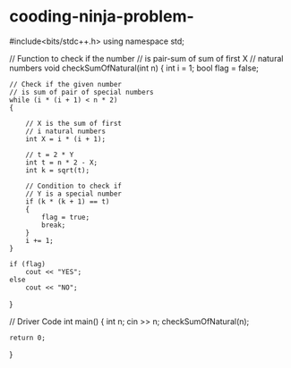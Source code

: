 # cooding-ninja-problem-

#include<bits/stdc++.h>
using namespace std;
 
// Function to check if the number
// is pair-sum of sum of first X
// natural numbers
void checkSumOfNatural(int n)
{
    int i = 1;
    bool flag = false;
     
    // Check if the given number
    // is sum of pair of special numbers
    while (i * (i + 1) < n * 2)
    {
         
        // X is the sum of first
        // i natural numbers
        int X = i * (i + 1);
         
        // t = 2 * Y
        int t = n * 2 - X;
        int k = sqrt(t);
         
        // Condition to check if
        // Y is a special number
        if (k * (k + 1) == t)
        {
            flag = true;
            break;
        }
        i += 1;
    }
     
    if (flag)
        cout << "YES";
    else
        cout << "NO";
}
 
// Driver Code
int main()
{
    int n;
    cin >> n;
    checkSumOfNatural(n);
 
    return 0;
}
